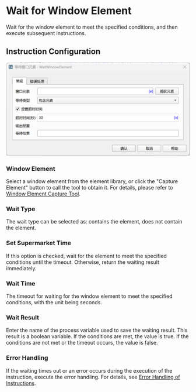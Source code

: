 # Wait for Window Element

Wait for the window element to meet the specified conditions, and then execute subsequent instructions.

## Instruction Configuration

![General Configuration Dialog for Wait for Window Element](wait_window_element_general_config.png)

### Window Element
Select a window element from the element library, or click the "Capture Element" button to call the tool to obtain it. For details, please refer to [Window Element Capture Tool](../../manual/window_element_capture_tool.md).

### Wait Type
The wait type can be selected as: contains the element, does not contain the element.

### Set Supermarket Time
If this option is checked, wait for the element to meet the specified conditions until the timeout. Otherwise, return the waiting result immediately.

### Wait Time
The timeout for waiting for the window element to meet the specified conditions, with the unit being seconds.

### Wait Result
Enter the name of the process variable used to save the waiting result. This result is a boolean variable. If the conditions are met, the value is true. If the conditions are not met or the timeout occurs, the value is false.

### Error Handling
If the waiting times out or an error occurs during the execution of the instruction, execute the error handling. For details, see [Error Handling of Instructions](../../manual/error_handling.md). 